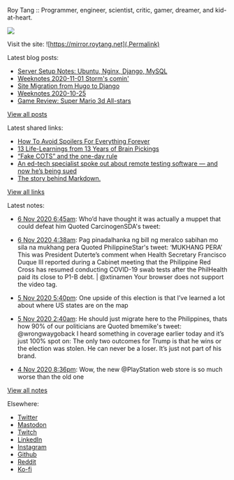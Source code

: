 Roy Tang :: Programmer, engineer, scientist, critic, gamer, dreamer, and kid-at-heart.

![](https://roytang.net/img/profile.jpg)

Visit the site: ![https://mirror.roytang.net](.Permalink)

Latest blog posts:
    

- [Server Setup Notes: Ubuntu, Nginx, Django, MySQL](https://mirror.roytang.net/2020/11/server-setup-notes/)
- [Weeknotes 2020-11-01 Storm&#39;s comin&#39;](https://mirror.roytang.net/2020/11/weeknotes-2020-11-01/)
- [Site Migration from Hugo to Django](https://mirror.roytang.net/2020/10/site-migration-from-hugo-to-django/)
- [Weeknotes 2020-10-25](https://mirror.roytang.net/2020/10/weeknotes-2020-10-25/)
- [Game Review: Super Mario 3d All-stars](https://mirror.roytang.net/2020/10/mario-3d-all-stars/)

[View all posts](https://mirror.roytang.net/blog)

Latest shared links:
    

- [How To Avoid Spoilers For Everything Forever](https://mirror.roytang.net/2020/11/how-to-avoid-spoilers-for-everything-forever/)
- [13 Life-Learnings from 13 Years of Brain Pickings](https://mirror.roytang.net/2020/11/13-life-learnings-from-13-years-of-brain-pickings/)
- [“Fake COTS” and the one-day rule](https://mirror.roytang.net/2020/10/fake-cots-and-the-one-day-rule/)
- [An ed-tech specialist spoke out about remote testing software — and now he’s being sued](https://mirror.roytang.net/2020/10/an-ed-tech-specialist-spoke-out-about-remote-testing-software-and-now-hes-being-sued/)
- [The story behind Markdown.](https://mirror.roytang.net/2020/10/the-story-behind-markdown/)

[View all links](https://mirror.roytang.net/links)

Latest notes:
    

- [6 Nov 2020 6:45am](https://mirror.roytang.net/2020/11/1324603766390206465/): Who&rsquo;d have thought it was actually a muppet that could defeat him
Quoted CarcinogenSDA&#39;s tweet:    
- [6 Nov 2020 4:38am](https://mirror.roytang.net/2020/11/1324571861670227968/): Pag pinadalhanka ng bill ng meralco sabihan mo sila na mukhang pera
Quoted PhilippineStar&#39;s tweet:   ‘MUKHANG PERA’
This was President Duterte’s comment when Health Secretary Francisco Duque III reported during a Cabinet meeting that the Philippine Red Cross has resumed conducting COVID-19 swab tests after the PhilHealth paid its close to P1-B debt. | @xtinamen
Your browser does not support the video tag.   
- [5 Nov 2020 5:40pm](https://mirror.roytang.net/2020/11/1324406196514729984/): One upside of this election is that I’ve learned a lot about where US states are on the map
- [5 Nov 2020 2:40am](https://mirror.roytang.net/2020/11/1324179840522596353/): He should just migrate here to the Philippines, thats how 90% of our politicians are
Quoted bmemike&#39;s tweet:   @wrongwaygoback I heard something in coverage earlier today and it&rsquo;s just 100% spot on:
The only two outcomes for Trump is that he wins or the election was stolen. He can never be a loser. It&rsquo;s just not part of his brand.
 
- [4 Nov 2020 8:36pm](https://mirror.roytang.net/2020/11/1324088239699816448/): Wow, the new @PlayStation web store is so much worse than the old one

[View all notes](https://mirror.roytang.net/notes)

Elsewhere:

- [Twitter](https://twitter.com/roytang)
- [Mastodon](https://mastodon.technology/@roytang)
- [Twitch](https://twitch.tv/twitchyroy)
- [LinkedIn](https://www.linkedin.com/in/roytang)
- [Instagram](https://instagram.com/roytang0400)
- [Github](https://github.com/roytang)
- [Reddit](https://reddit.com/u/hungryroy)
- [Ko-fi](https://ko-fi.com/roytang)